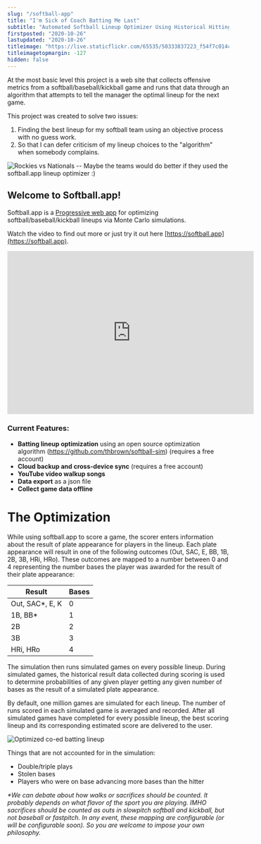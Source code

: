 ```yaml
---
slug: "/softball-app"
title: "I'm Sick of Coach Batting Me Last"
subtitle: "Automated Softball Lineup Optimizer Using Historical Hitting Data"
firstposted: "2020-10-26"
lastupdated: "2020-10-26"
titleimage: "https://live.staticflickr.com/65535/50333837223_f54f7c014c_o.jpg"
titleimagetopmargin: -127
hidden: false
---
```


At the most basic level this project is a web site that collects offensive metrics from a softball/baseball/kickball game and runs that data through an algorithm that attempts to tell the manager the optimal lineup for the next game.

This project was created to solve two issues:

1. Finding the best lineup for my softball team using an objective process with no guess work.
2. So that I can defer criticism of my lineup choices to the "algorithm" when somebody complains.

![Rockies vs Nationals -- Maybe the teams would do better if they used the softball.app lineup optimizer :)](https://live.staticflickr.com/65535/50333837223_f54f7c014c_o.jpg)

## Welcome to Softball.app!

Softball.app is a [Progressive web app](https://en.wikipedia.org/wiki/Progressive_web_application) for optimizing softball/baseball/kickball lineups via Monte Carlo simulations.

Watch the video to find out more or just try it out here [https://softball.app](https://softball.app).

<iframe
  width="560"
  height="370"
  src="https://www.youtube.com/embed/XzFc3eDHfk4"
  frameborder="0"
  allow="accelerometer; autoplay; encrypted-media; gyroscope; picture-in-picture"
  allowfullscreen
></iframe>

### Current Features:

- **Batting lineup optimization** using an open source optimization algorithm (https://github.com/thbrown/softball-sim) (requires a free account)
- **Cloud backup and cross-device sync** (requires a free account)
- **YouTube video walkup songs**
- **Data export** as a json file
- **Collect game data offline**

# The Optimization

While using softball.app to score a game, the scorer enters information about the result of plate appearance for players in the lineup. Each plate appearance will result in one of the following outcomes (Out, SAC, E, BB, 1B, 2B, 3B, HRi, HRo). These outcomes are mapped to a number between 0 and 4 representing the number bases the player was awarded for the result of their plate appearance:

| Result           | Bases |
| ---------------- | ----- |
| Out, SAC\*, E, K | 0     |
| 1B, BB\*         | 1     |
| 2B               | 2     |
| 3B               | 3     |
| HRi, HRo         | 4     |

The simulation then runs simulated games on every possible lineup. During simulated games, the historical result data collected during scoring is used to determine probabilities of any given player getting any given number of bases as the result of a simulated plate appearance.

By default, one million games are simulated for each lineup. The number of runs scored in each simulated game is averaged and recorded. After all simulated games have completed for every possible lineup, the best scoring lineup and its corresponding estimated score are delivered to the user.

![Optimized co-ed batting lineup](https://i.imgur.com/PrghHEl.png "Optimized co-ed batting lineup")

Things that are not accounted for in the simulation:

- Double/triple plays
- Stolen bases
- Players who were on base advancing more bases than the hitter

_\*We can debate about how walks or sacrifices should be counted. It probably depends on what flavor of the sport you are playing. IMHO sacrifices should be counted as outs in slowpitch softball and kickball, but not baseball or fastpitch. In any event, these mapping are configurable (or will be configurable soon). So you are welcome to impose your own philosophy._
